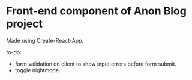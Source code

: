 # Front-end component of Anon Blog project

Made using Create-React-App.

to-do:

- form validation on client to show input errors before form submit.
- toggle nightmode.
